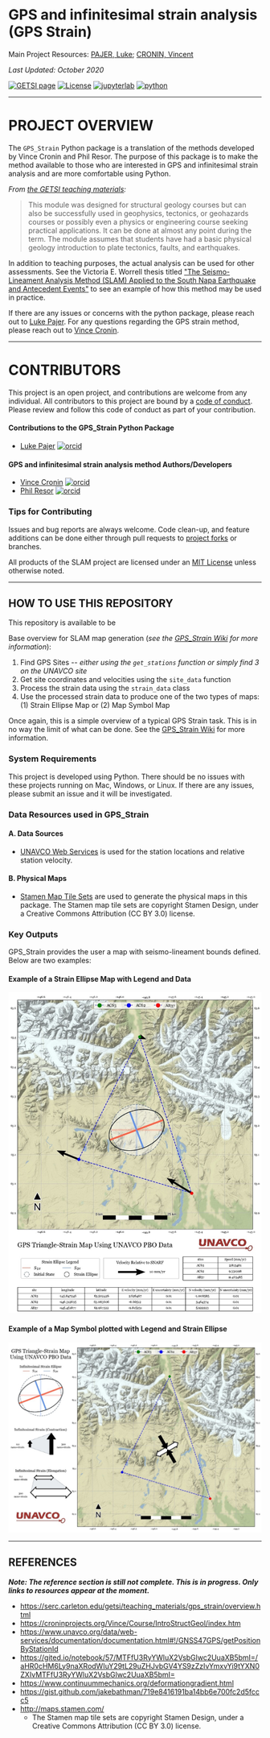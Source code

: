 # GPS and infinitesimal strain analysis (GPS Strain)

Main Project Resources: [PAJER, Luke](mailto:luke.pajer@gmail.com); [CRONIN, Vincent](mailto:vince_cronin@baylor.edu)

_Last Updated: October 2020_

[![GETSI page](https://img.shields.io/badge/GETSI-page-F78C26.svg)](https://serc.carleton.edu/getsi/teaching_materials/gps_strain/unit4.html)
[![License](https://img.shields.io/badge/LICENSE-mit-43B02A.svg)](/LICENSE)
[![jupyterlab](https://img.shields.io/badge/jupyterlab-0.35.4-F37821.svg)](https://jupyterlab.readthedocs.io/en/stable/)
[![python](https://img.shields.io/badge/python-3.6.5-yellow.svg)](https://jupyterlab.readthedocs.io/en/stable/)

-----

# PROJECT OVERVIEW

The `GPS_Strain` Python package is a translation of the methods developed by Vince Cronin and Phil Resor. The purpose of this package is to make the method available to those who are interested in GPS and infinitesimal strain analysis and are more comfortable using Python.

_From [the GETSI teaching materials](https://serc.carleton.edu/getsi/teaching_materials/gps_strain/unit4.html):_

> This module was designed for structural geology courses but can also be successfully used in geophysics, tectonics, or geohazards courses or possibly even a physics or engineering course seeking practical applications. It can be done at almost any point during the term. The module assumes that students have had a basic physical geology introduction to plate tectonics, faults, and earthquakes.

In addition to teaching purposes, the actual analysis can be used for other assessments. See the Victoria E. Worrell thesis titled ["The Seismo-Lineament Analysis Method (SLAM) Applied to the South Napa Earthquake and Antecedent Events"](https://baylor-ir.tdl.org/bitstream/handle/2104/9796/WORRELL-THESIS-2016.pdf?sequence=1&isAllowed=y) to see an example of how this method may be used in practice. 

If there are any issues or concerns with the python package, please reach out to [Luke Pajer](mailto:luke.pajer@gmail.com). For any questions regarding the GPS strain method, please reach out to [Vince Cronin](mailto:vince_cronin@baylor.edu).

-----

# CONTRIBUTORS

This project is an open project, and contributions are welcome from any individual. All contributors to this project are bound by a [code of conduct](/CODE_OF_CONDUCT.md). Please review and follow this code of conduct as part of your contribution.

#### Contributions to the GPS_Strain Python Package
- [Luke Pajer](mailto:luke.pajer@gmail.com) [![orcid](https://img.shields.io/badge/orcid-0000--0002--5218--7650-brightgreen.svg)](https://orcid.org/0000-0002-5218-7650)

#### GPS and infinitesimal strain analysis method Authors/Developers
- [Vince Cronin](mailto:vince_cronin@baylor.edu) [![orcid](https://img.shields.io/badge/orcid-0000--0002--3069--6470-brightgreen.svg)](https://orcid.org/0000-0002-3069-6470)
- [Phil Resor](mailto:presor@wesleyan.edu) [![orcid](https://img.shields.io/badge/orcid-0000--0003--3071--5085-brightgreen.svg)](https://orcid.org/0000-0003-3071-5085)

### Tips for Contributing

Issues and bug reports are always welcome.  Code clean-up, and feature additions can be done either through pull requests to [project forks]() or branches.

All products of the SLAM project are licensed under an [MIT License](LICENSE) unless otherwise noted.

-----

## HOW TO USE THIS REPOSITORY

This repository is available to be 

Base overview for SLAM map generation (_see the [GPS_Strain Wiki](https://github.com/The-Geology-Guy/GPS_Strain/wiki) for more information_):
1. Find GPS Sites -- _either using the `get_stations` function or simply find 3 on the UNAVCO site_
2. Get site coordinates and velocities using the `site_data` function
3. Process the strain data using the `strain_data` class
4. Use the processed strain data to produce one of the two types of maps: (1) Strain Ellipse Map or (2) Map Symbol Map

Once again, this is a simple overview of a typical GPS Strain task. This is in no way the limit of what can be done. See the [GPS_Strain Wiki](https://github.com/The-Geology-Guy/GPS_Strain/wiki) for more information.

### System Requirements

This project is developed using Python. There should be no issues with these projects running on Mac, Windows, or Linux. If there are any issues, please submit an issue and it will be investigated.

### Data Resources used in GPS_Strain

#### A. Data Sources

- [UNAVCO Web Services](https://www.unavco.org/data/web-services/documentation/documentation.html#!/GNSS47GPS/getPositionByStationId) is used for the station locations and relative station velocity.  

#### B. Physical Maps

- [Stamen Map Tile Sets](http://maps.stamen.com/#watercolor/12/37.7706/-122.3782) are used to generate the physical maps in this package. The Stamen map tile sets are copyright Stamen Design, under a Creative Commons Attribution (CC BY 3.0) license.

### Key Outputs

GPS_Strain provides the user a map with seismo-lineament bounds defined. Below are two examples:

#### Example of a Strain Ellipse Map with Legend and Data
<p align="center"><img src="images/Finished_Maps/AC63_strain.jpg" width=800/></p>

#### Example of a Map Symbol plotted with Legend and Strain Ellipse
![image](images/Finished_Maps/AC63_symbol.jpg)

-----

## <a name="section9">REFERENCES</a>

**_Note: The reference section is still not complete. This is in progress. Only links to resources appear at the moment._**

- https://serc.carleton.edu/getsi/teaching_materials/gps_strain/overview.html
- https://croninprojects.org/Vince/Course/IntroStructGeol/index.htm
- https://www.unavco.org/data/web-services/documentation/documentation.html#!/GNSS47GPS/getPositionByStationId
- https://gited.io/notebook/57/MTFfU3RyYWluX2VsbGlwc2UuaXB5bmI=/aHR0cHM6Ly9naXRodWIuY29tL29uZHJvbGV4YS9zZzIvYmxvYi9tYXN0ZXIvMTFfU3RyYWluX2VsbGlwc2UuaXB5bmI=
- https://www.continuummechanics.org/deformationgradient.html
- https://gist.github.com/jakebathman/719e8416191ba14bb6e700fc2d5fccc5
- http://maps.stamen.com/ 
    - The Stamen map tile sets are copyright Stamen Design, under a Creative Commons Attribution (CC BY 3.0) license.

